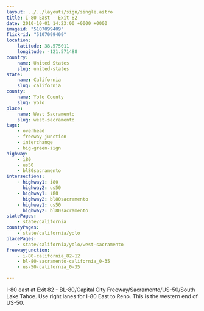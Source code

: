 ```yaml
---
layout: ../../layouts/sign/single.astro
title: I-80 East - Exit 82
date: 2010-10-01 14:23:00 +0000 +0000
imageid: "5107099409"
flickrid: "5107099409"
location:
    latitude: 38.575011
    longitude: -121.571488
country:
    name: United States
    slug: united-states
state:
    name: California
    slug: california
county:
    name: Yolo County
    slug: yolo
place:
    name: West Sacramento
    slug: west-sacramento
tags:
    - overhead
    - freeway-junction
    - interchange
    - big-green-sign
highway:
    - i80
    - us50
    - bl80sacramento
intersections:
    - highway1: i80
      highway2: us50
    - highway1: i80
      highway2: bl80sacramento
    - highway1: us50
      highway2: bl80sacramento
statePages:
    - state/california
countyPages:
    - state/california/yolo
placePages:
    - state/california/yolo/west-sacramento
freewayjunction:
    - i-80-california_82-12
    - bl-80-sacramento-california_0-35
    - us-50-california_0-35

---
```

I-80 east at Exit 82 - BL-80/Capital City Freeway/Sacramento/US-50/South Lake Tahoe. Use right lanes for I-80 East to Reno.  This is the western end of US-50.